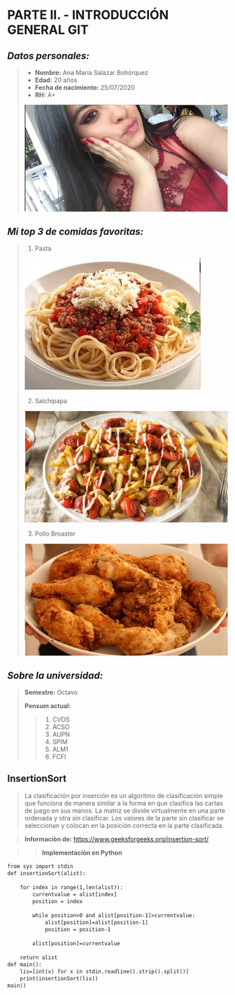 # PARTE II. - INTRODUCCIÓN GENERAL GIT
## _Datos personales:_
>* **Nombre:**  Ana María Salazar Bohórquez
>* **Edad:** 20 años
>* **Fecha de nacimiento:** 25/07/2020
>* **RH:** A+
>
> ![](yo.jpg)

## _Mi top 3 de comidas favoritas:_
> 1. Pasta
>
> ![](pasta.jpg)
>
> 2. Salchipapa
>
> ![](salchipapa.jpg)
>
> 3. Pollo Broaster 
>
> ![](Pollobroaster.jpg)

## _Sobre la universidad:_
> **Semestre:** Octavo 
>
> **Pensum actual:**
>> 1. CVDS
>> 2. ACSO
>> 3. AUPN
>> 4. SPIM
>> 5. ALM1
>> 5. FCFI

## InsertionSort
 > La clasificación por inserción es un algoritmo de clasificación simple que funciona de manera similar a la forma en que clasifica las cartas de juego en sus manos. La matriz se divide virtualmente en una parte ordenada y otra sin clasificar. Los valores de la parte sin clasificar se seleccionan y colocan en la posición correcta en la parte clasificada.
 
 > **Informaciòn de:** <https://www.geeksforgeeks.org/insertion-sort/>

>> **Implementaciòn en Python** 
~~~
from sys import stdin
def insertionSort(alist):

    for index in range(1,len(alist)):
        currentvalue = alist[index]
        position = index

        while position>0 and alist[position-1]>currentvalue:
            alist[position]=alist[position-1]
            position = position-1

        alist[position]=currentvalue

    return alist
def main():
    lis=[int(x) for x in stdin.readline().strip().split()]
    print(insertionSort(lis))
main()

~~~
